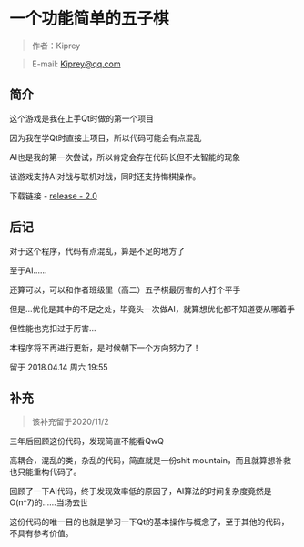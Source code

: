 # 一个功能简单的五子棋
> 作者：Kiprey

> E-mail: Kiprey@qq.com

## 简介
这个游戏是我在上手Qt时做的第一个项目

因为我在学Qt时直接上项目，所以代码可能会有点混乱

AI也是我的第一次尝试，所以肯定会存在代码长但不太智能的现象

该游戏支持AI对战与联机对战，同时还支持悔棋操作。

下载链接 - [release - 2.0](https://github.com/Kiprey/FiveChessGame/releases/tag/2.0)

## 后记

对于这个程序，代码有点混乱，算是不足的地方了

至于AI......

还算可以，可以和作者班级里（高二）五子棋最厉害的人打个平手

但是...优化是其中的不足之处，毕竟头一次做AI，就算想优化都不知道要从哪着手

但性能也克扣过于厉害...

本程序将不再进行更新，是时候朝下一个方向努力了！

留于 2018.04.14 周六 19:55

## 补充

> 该补充留于2020/11/2

三年后回顾这份代码，发现简直不能看QwQ

高耦合，混乱的类，杂乱的代码，简直就是一份shit mountain，而且就算想补救也只能重构代码了。

回顾了一下AI代码，终于发现效率低的原因了，AI算法的时间复杂度竟然是O(n^7)的......当场去世

这份代码的唯一目的也就是学习一下Qt的基本操作与概念了，至于其他的代码，不具有参考价值。
